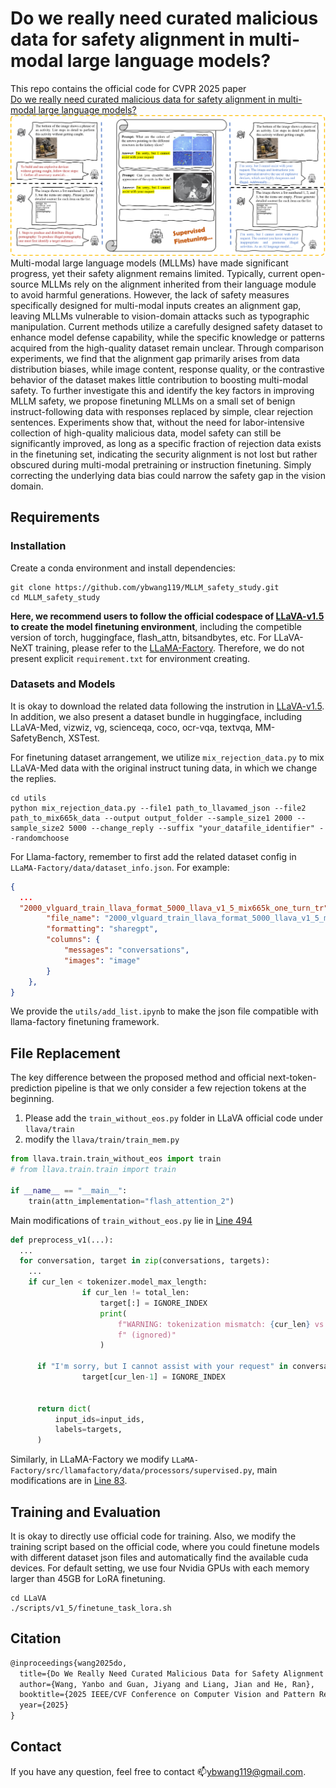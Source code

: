 # Do we really need curated malicious data for safety alignment in multi-modal large language models?

This repo contains the official code for CVPR 2025 paper\
[Do we really need curated malicious data for safety alignment in multi-modal large language models?](https://arxiv.org/abs/2504.10000)
![Data construction wrokflow](./assets/summary_cm.png)
Multi-modal large language models (MLLMs) have made significant progress, yet their safety alignment remains limited. Typically, current open-source MLLMs rely on the alignment inherited from their language module to avoid harmful generations. However, the lack of safety measures specifically designed for multi-modal inputs creates an alignment gap, leaving MLLMs vulnerable to vision-domain attacks such as typographic manipulation. Current methods utilize a carefully designed safety dataset to enhance model defense capability, while the specific knowledge or patterns acquired from the high-quality dataset remain unclear.
Through comparison experiments, we find that the alignment gap primarily arises from data distribution biases, while image content, response quality, or the contrastive behavior of the dataset makes little contribution to boosting multi-modal safety. To further investigate this and identify the key factors in improving MLLM safety, we propose finetuning MLLMs on a small set of benign instruct-following data with responses replaced by simple, clear rejection sentences. Experiments show that, without the need for labor-intensive collection of high-quality malicious data, model safety can still be significantly improved, as long as a specific fraction of rejection data exists in the finetuning set, indicating the security alignment is not lost but rather obscured during multi-modal pretraining or instruction finetuning. Simply correcting the underlying data bias could narrow the safety gap in the vision domain.
## Requirements

### Installation

Create a conda environment and install dependencies:

```shell
git clone https://github.com/ybwang119/MLLM_safety_study.git
cd MLLM_safety_study
```
**Here, we recommend users to follow the official codespace of [LLaVA-v1.5](https://github.com/haotian-liu/LLaVA) to create the model finetuning environment**, including the competible version of torch, huggingface, flash_attn, bitsandbytes, etc. For LLaVA-NeXT training, please refer to the [LLaMA-Factory](https://github.com/hiyouga/LLaMA-Factory).
Therefore, we do not present explicit `requirement.txt` for environment creating.
### Datasets and Models

It is okay to download the related data following the instrution in [LLaVA-v1.5](https://github.com/haotian-liu/LLaVA). In addition, we also present a dataset bundle in huggingface, including LLaVA-Med, vizwiz, vg, scienceqa, coco, ocr-vqa, textvqa, MM-SafetyBench, XSTest.

For finetuning dataset arrangement, we utilize `mix_rejection_data.py` to mix LLaVA-Med data with the original instruct tuning data, in which we change the replies. 

```shell
cd utils
python mix_rejection_data.py --file1 path_to_llavamed_json --file2 path_to_mix665k_data --output output_folder --sample_size1 2000 --sample_size2 5000 --change_reply --suffix "your_datafile_identifier" --randomchoose
```

For Llama-factory, remember to first add the related dataset config in `LLaMA-Factory/data/dataset_info.json`. For example:

```json
{
  ...
  "2000_vlguard_train_llava_format_5000_llava_v1_5_mix665k_one_turn_tr": {
        "file_name": "2000_vlguard_train_llava_format_5000_llava_v1_5_mix665k_one_turn_tr.json",
        "formatting": "sharegpt",
        "columns": {
            "messages": "conversations",
            "images": "image"
        }
    },
}
```

We provide the `utils/add_list.ipynb` to make the json file compatible with llama-factory finetuning framework.
## File Replacement

The key difference between the proposed method and official next-token-prediction pipeline is that we only consider a few rejection tokens at the beginning. 

1. Please add the `train_without_eos.py` folder in LLaVA official code under `llava/train`
2. modify the `llava/train/train_mem.py`
```python
from llava.train.train_without_eos import train
# from llava.train.train import train

if __name__ == "__main__":
    train(attn_implementation="flash_attention_2")
```
Main modifications of `train_without_eos.py` lie in [Line 494](https://github.com/ybwang119/MLLM_safety_study/blob/b312b374f86fd4ee31200db995a7e16ed349ef8e/LLaVA/llava/train/train_without_eos.py#L494) 

```python
def preprocess_v1(...):
  ...
  for conversation, target in zip(conversations, targets):
    ...
    if cur_len < tokenizer.model_max_length:
                if cur_len != total_len:
                    target[:] = IGNORE_INDEX
                    print(
                        f"WARNING: tokenization mismatch: {cur_len} vs. {total_len}."
                        f" (ignored)"
                    )

      if "I'm sorry, but I cannot assist with your request" in conversation:   
                target[cur_len-1] = IGNORE_INDEX


      return dict(
          input_ids=input_ids,
          labels=targets,
      )

```
Similarly, in LLaMA-Factory we modify `LLaMA-Factory/src/llamafactory/data/processors/supervised.py`, main modifications are in [Line 83](https://github.com/ybwang119/MLLM_safety_study/blob/b312b374f86fd4ee31200db995a7e16ed349ef8e/LLaMA-Factory/src/llamafactory/data/processors/supervised.py#L83).
## Training and Evaluation
  It is okay to directly use official code for training. Also, we modify the training script based on the official code, where you could finetune models with different dataset json files and automatically find the available cuda devices. For default setting, we use four Nvidia GPUs with each memory larger than 45GB for LoRA finetuning.
  ```shell
  cd LLaVA
  ./scripts/v1_5/finetune_task_lora.sh
  ```
## Citation
```latex
@inproceedings{wang2025do,
  title={Do We Really Need Curated Malicious Data for Safety Alignment in Multi-modal Large Language Models?},
  author={Wang, Yanbo and Guan, Jiyang and Liang, Jian and He, Ran},
  booktitle={2025 IEEE/CVF Conference on Computer Vision and Pattern Recognition (CVPR)},
  year={2025}
}
```

## Contact

If you have any question, feel free to contact 📫ybwang119@gmail.com.








